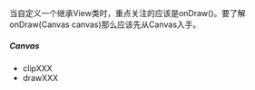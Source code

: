 当自定义一个继承View类时，重点关注的应该是onDraw()。要了解onDraw(Canvas canvas)那么应该先从Canvas入手。

##### Canvas

- clipXXX
- drawXXX